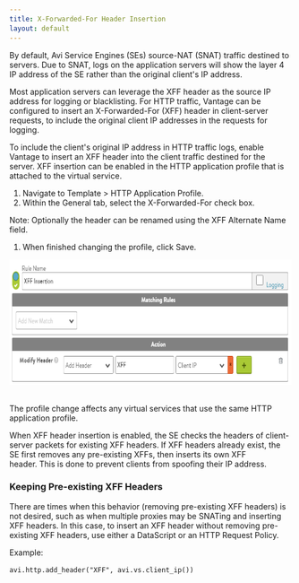 ```yaml
---
title: X-Forwarded-For Header Insertion
layout: default
---
```

By default, Avi Service Engines (SEs) source-NAT (SNAT) traffic destined to servers. Due to SNAT, logs on the application servers will show the layer 4 IP address of the SE rather than the original client's IP address. 

Most application servers can leverage the XFF header as the source IP address for logging or blacklisting.
For HTTP traffic, Vantage can be configured to insert an X-Forwarded-For (XFF) header in client-server requests, to include the original client IP addresses in the requests for logging.

To include the client's original IP address in HTTP traffic logs, enable Vantage to insert an XFF header into the client traffic destined for the server. XFF insertion can be enabled in the HTTP application profile that is attached to the virtual service.

1. Navigate to Template > HTTP Application Profile. 
1. Within the General tab, select the X-Forwarded-For check box. 

Note: Optionally the header can be renamed using the XFF Alternate Name field.
1. When finished changing the profile, click Save.

<a href="img/XFF-Policy.png"><img src="img/XFF-Policy.png" alt="XFF Policy" width="722" height="223"></a>  

The profile change affects any virtual services that use the same HTTP application profile.

When XFF header insertion is enabled, the SE checks the headers of client-server packets for existing XFF headers. If XFF headers already exist, the SE first removes any pre-existing XFFs, then inserts its own XFF header. This is done to prevent clients from spoofing their IP address. 

### Keeping Pre-existing XFF Headers

There are times when this behavior (removing pre-existing XFF headers) is not desired, such as when multiple proxies may be SNATing and inserting XFF headers. In this case, to insert an XFF header without removing pre-existing XFF headers, use either a DataScript or an HTTP Request Policy.

Example: 
<pre><code class="language-lua">avi.http.add_header("XFF", avi.vs.client_ip())</code></pre>

   